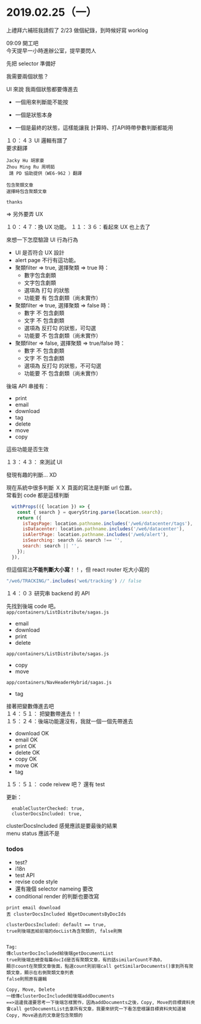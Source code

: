 # 2019.02.25（一）

上禮拜六補班我請假了 2/23 做個紀錄，到時候好寫 worklog

09:09 開工吧  
今天提早一小時進辦公室，提早要閃人  

先把 selector 準備好

我需要兩個狀態？

UI 來說 我兩個狀態都要傳進去
- 一個用來判斷能不能按
- 一個是狀態本身

- 一個是最終的狀態，這樣能讓我 計算時、打API時帶參數判斷都能用

１０：４３ UI 邏輯有譜了  
要求翻譯
```
Jacky Hu 胡家豪
Zhou Ming Ru 周明茹 
 請 PD 協助提供（WE6-962 ）翻譯

包含聚類文章
選擇時包含聚類文章

thanks
```
=>  另外要弄 UX

１０：４７：換 UX 功能。
１１：３６：看起來 UX 也上去了

來想一下怎麼驗證 UI 行為行為

- UI 是否符合 UX 設計
- alert page 不行有這功能。
- 聚類filter => true, 選擇聚類 => true 時：
  - 數字包含劇類
  - 文字包含劇類
  - 選項為 打勾 的狀態
  - 功能要 有 包含劇類（尚未實作）
- 聚類filter => true, 選擇聚類 => false 時：
  - 數字 不 包含劇類
  - 文字 不 包含劇類
  - 選項為 反打勾 的狀態，可勾選
  - 功能要 不 包含劇類（尚未實作）
- 聚類filter => false, 選擇聚類 => true/false 時：
  - 數字 不 包含劇類
  - 文字 不 包含劇類
  - 選項為 反打勾 的狀態，不可勾選
  - 功能要 不 包含劇類（尚未實作）


後端 API 串接有：
- print
- email
- download
- tag
- delete
- move
- copy

這些功能是否生效

１３：４３： 來測試 UI

發現有趣的判斷... XD

現在系統中很多判斷 ＸＸ 頁面的寫法是判斷 url 位置。  
常看到 code 都是這樣判斷

```js
  withProps(({ location }) => {
    const { search } = queryString.parse(location.search);
    return ({
      isTagsPage: location.pathname.includes('/we6/datacenter/tags'),
      isDatacenter: location.pathname.includes('/we6/datacenter'),
      isAlertPage: location.pathname.includes('/we6/alert'),
      isSearching: search && search !== '',
      search: search || '',
    });
  }),
```

但這個寫法**不能判斷大小寫**！！，但 react router 吃大小寫的
```js
"/we6/TRACKING/".includes('we6/tracking') // false
```

１４：０３ 研究串 backend 的 API  

先找到後端 code 吧。  
`app/containers/ListDistribute/sagas.js`
- email
- download
- print
- delete  

`app/containers/ListDistribute/sagas.js`
- copy
- move  

`app/containers/NavHeaderHybrid/sagas.js`
- tag

接著把變數傳進去吧  
１４：５１： 把變數帶進去！！  
１５：２４：後端功能還沒有，我就一個一個先帶進去  
- download OK
- email OK
- print OK
- delete OK
- copy OK
- move OK
- tag

１５：５１： code reivew 吧？
還有 test


更新：
```
  enableClusterChecked: true,
  clusterDocsIncluded: true,
```


clusterDocsIncluded 感覺應該是要最後的結果  
menu status 應該不是  

### todos
- test?
- i18n
- test API
- revise code style
- 還有幾個 selector nameing 要改
- conditional render 的判斷也要改寫

```
print email download
丟 clusterDocsIncluded 給getDocumentsByDocIds

clusterDocsIncluded: default == true, 
true則後端丟給前端的docList為含聚類的, false則無


Tag:
傳clusterDocIncluded給後端getDocumentList
true則後端去檢查每篇docId是否有聚類文章，有的話similarCount不為0，
顯示count在聚類文章後面，點選count則前端call getSimilarDocuments()拿到所有聚類文章，顯示在右側聚類文章列表
false則照原有邏輯

Copy, Move, Delete
一樣傳clusterDocIncluded給後端addDocuments
==>這邊我還要思考一下後端怎樣實作，因為addDocuments之後，Copy, Move的目標資料夾會call getDocumentList去拿所有文章，我要來研究一下看怎麼樣讓目標資料夾知道被Copy, Move過去的文章是包含聚類的
```
